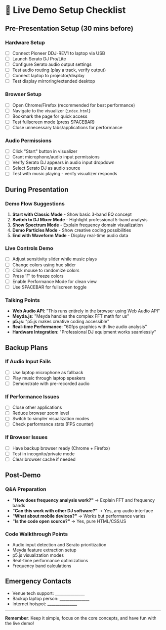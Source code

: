 # 🎤 Live Demo Setup Checklist

## Pre-Presentation Setup (30 mins before)

### Hardware Setup
- [ ] Connect Pioneer DDJ-REV1 to laptop via USB
- [ ] Launch Serato DJ Pro/Lite
- [ ] Configure Serato audio output settings
- [ ] Test audio routing (play a track, verify output)
- [ ] Connect laptop to projector/display
- [ ] Test display mirroring/extended desktop

### Browser Setup
- [ ] Open Chrome/Firefox (recommended for best performance)
- [ ] Navigate to the visualizer (`index.html`)
- [ ] Bookmark the page for quick access
- [ ] Test fullscreen mode (press SPACEBAR)
- [ ] Close unnecessary tabs/applications for performance

### Audio Permissions
- [ ] Click "Start" button in visualizer
- [ ] Grant microphone/audio input permissions
- [ ] Verify Serato DJ appears in audio input dropdown
- [ ] Select Serato DJ as audio source
- [ ] Test with music playing - verify visualizer responds

## During Presentation

### Demo Flow Suggestions
1. **Start with Classic Mode** - Show basic 3-band EQ concept
2. **Switch to DJ Mixer Mode** - Highlight professional 5-band analysis
3. **Show Spectrum Mode** - Explain frequency domain visualization
4. **Demo Particles Mode** - Show creative coding possibilities
5. **End with Waveform Mode** - Display real-time audio data

### Live Controls Demo
- [ ] Adjust sensitivity slider while music plays
- [ ] Change colors using hue slider
- [ ] Click mouse to randomize colors
- [ ] Press 'F' to freeze colors
- [ ] Enable Performance Mode for clean view
- [ ] Use SPACEBAR for fullscreen toggle

### Talking Points
- **Web Audio API**: "This runs entirely in the browser using Web Audio API"
- **Meyda.js**: "Meyda handles the complex FFT math for us"
- **p5.js**: "p5.js makes creative coding accessible"
- **Real-time Performance**: "60fps graphics with live audio analysis"
- **Hardware Integration**: "Professional DJ equipment works seamlessly"

## Backup Plans

### If Audio Input Fails
- [ ] Use laptop microphone as fallback
- [ ] Play music through laptop speakers
- [ ] Demonstrate with pre-recorded audio

### If Performance Issues
- [ ] Close other applications
- [ ] Reduce browser zoom level
- [ ] Switch to simpler visualization modes
- [ ] Check performance stats (FPS counter)

### If Browser Issues
- [ ] Have backup browser ready (Chrome + Firefox)
- [ ] Test in incognito/private mode
- [ ] Clear browser cache if needed

## Post-Demo

### Q&A Preparation
- **"How does frequency analysis work?"** → Explain FFT and frequency bands
- **"Can this work with other DJ software?"** → Yes, any audio interface
- **"What about mobile devices?"** → Works but performance varies
- **"Is the code open source?"** → Yes, pure HTML/CSS/JS

### Code Walkthrough Points
- Audio input detection and Serato prioritization
- Meyda feature extraction setup
- p5.js visualization modes
- Real-time performance optimizations
- Frequency band calculations

## Emergency Contacts
- Venue tech support: _______________
- Backup laptop person: _______________
- Internet hotspot: _______________

---
**Remember**: Keep it simple, focus on the core concepts, and have fun with the live demo!
